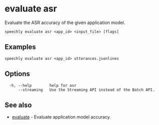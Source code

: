 # evaluate asr

Evaluate the ASR accuracy of the given application model.

```
speechly evaluate asr <app_id> <input_file> [flags]
```

## Examples

```
speechly evaluate asr <app_id> utterances.jsonlines
```

## Options

```
  -h, --help        help for asr
      --streaming   Use the Streaming API instead of the Batch API.
```

## See also

* [evaluate](evaluate.md)	 - Evaluate application model accuracy.

